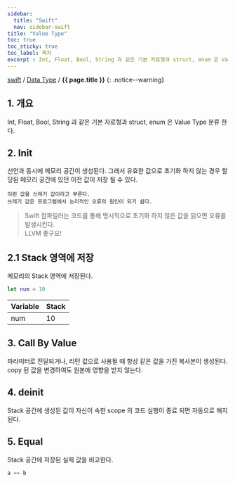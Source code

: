 ```yaml
---
sidebar:
  title: "Swift"
  nav: sidebar-swift
title: "Value Type"
toc: true
toc_sticky: true
toc_label: 목차
excerpt : Int, Float, Bool, String 과 같은 기본 자료형과 struct, enum 은 Value Type 분류 한다.
---
```

[swift](/swift/) / [Data Type](/swift/data-type/) / **{{ page.title }}**
{: .notice--warning}

## 1. 개요
Int, Float, Bool, String 과 같은 기본 자료형과 struct, enum 은 Value Type 분류 한다.

## 2. Init
선언과 동시에 메모리 공간이 생성된다. 그래서 유효한 값으로 초기화 하지 않는 경우 할당된 메모리 공간에 있던 이전 값이 저장 될 수 있다.

    이런 값을 쓰레기 값이라고 부른다.
    쓰레기 값은 프로그램에서 논리적인 오류의 원인이 되기 쉽다. 

>Swift 컴파일러는 코드를 통해 명시적으로 초기화 하지 않은 값을 읽으면 오류를 발생시킨다.<br/>LLVM 좋구요!

## 2.1 Stack 영역에 저장
메모리의 Stack 영역에 저장된다.

```swift
let num = 10
```

| Variable     | Stack     |
|---    |---    |
| num    | 10     |

## 3. Call By Value
파라미터로 전달되거나, 리턴 값으로 사용될 때 항상 같은 값을 가진 복사본이 생성된다.
copy 된 값을 변경하여도 원본에 영향을 받지 않는다.

## 4. deinit
Stack 공간에 생성된 값이 자신이 속한 scope 의 코드 실행이 종료 되면 자동으로 해지된다.

## 5. Equal
Stack 공간에 저장된 실제 값을 비교한다.
```swift
a == b
```
